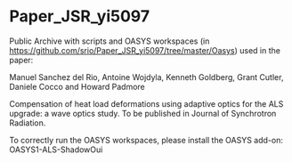 # Paper_JSR_yi5097

Public Archive with scripts and OASYS workspaces (in https://github.com/srio/Paper_JSR_yi5097/tree/master/Oasys) used in the paper:

Manuel Sanchez del Rio, Antoine Wojdyla, Kenneth Goldberg, Grant Cutler, Daniele Cocco and
Howard Padmore

Compensation of heat load deformations using adaptive optics for the ALS upgrade: a wave optics
study. To be published in Journal of Synchrotron Radiation.

To correctly run the OASYS workspaces, please install the OASYS add-on: OASYS1-ALS-ShadowOui
